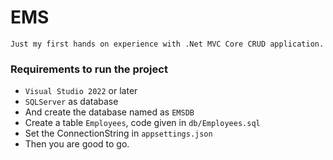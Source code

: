 # EMS
	Just my first hands on experience with .Net MVC Core CRUD application.

### Requirements to run the project
- `Visual Studio 2022` or later
- `SQLServer` as database
- And create the database named as `EMSDB`
- Create a table `Employees`, code given in `db/Employees.sql`
- Set the ConnectionString in `appsettings.json`
- Then you are good to go.